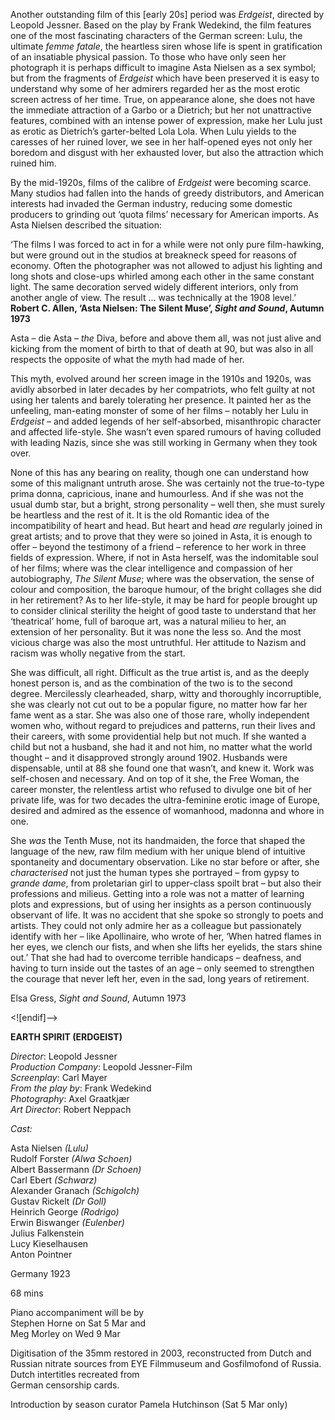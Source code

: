 

Another outstanding film of this [early 20s] period was _Erdgeist_, directed by Leopold Jessner. Based on the play by Frank Wedekind, the film features one of the most fascinating characters of the German screen: Lulu, the ultimate _femme fatale_, the heartless siren whose life is spent in gratification of an insatiable physical passion. To those who have only seen her photograph it is perhaps difficult to imagine Asta Nielsen as a sex symbol; but from the fragments of _Erdgeist_ which have been preserved it is easy to understand why some of her admirers regarded her as the most erotic screen actress of her time. True, on appearance alone, she does not have the immediate attraction of a Garbo or a Dietrich; but her not unattractive features, combined with an intense power of expression, make her Lulu just as erotic as Dietrich’s garter-belted Lola Lola. When Lulu yields to the caresses of her ruined lover, we see in her half-opened eyes not only her boredom and disgust with her exhausted lover, but also the attraction which ruined him.

By the mid-1920s, films of the calibre of _Erdgeist_ were becoming scarce.  
Many studios had fallen into the hands of greedy distributors, and American interests had invaded the German industry, reducing some domestic producers to grinding out ‘quota films’ necessary for American imports. As Asta Nielsen described the situation:

‘The films I was forced to act in for a while were not only pure film-hawking, but were ground out in the studios at breakneck speed for reasons of economy. Often the photographer was not allowed to adjust his lighting and long shots and close-ups whirled among each other in the same constant light. The same decoration served widely different interiors, only from another angle of view. The result ... was technically at the 1908 level.’  
**Robert C. Allen, ‘Asta Nielsen: The Silent Muse’, _Sight and Sound_, Autumn 1973**

Asta – die Asta – _the_ Diva, before and above them all, was not just alive and kicking from the moment of birth to that of death at 90, but was also in all respects the opposite of what the myth had made of her.

This myth, evolved around her screen image in the 1910s and 1920s, was avidly absorbed in later decades by her compatriots, who felt guilty at not using her talents and barely tolerating her presence. It painted her as the unfeeling, man-eating monster of some of her films – notably her Lulu in _Erdgeist_ – and added legends of her self-absorbed, misanthropic character and affected life-style. She wasn’t even spared rumours of having colluded with leading Nazis, since she was still working in Germany when they took over.

None of this has any bearing on reality, though one can understand how some of this malignant untruth arose. She was certainly not the true-to-type prima donna, capricious, inane and humourless. And if she was not the usual dumb star, but a bright, strong personality – well then, she must surely be heartless and the rest of it. It is the old Romantic idea of the incompatibility of heart and head. But heart and head _are_ regularly joined in great artists; and to prove that they were so joined in Asta, it is enough to offer – beyond the testimony of a friend – reference to her work in three fields of expression. Where, if not in Asta herself, was the indomitable soul of her films; where was the clear intelligence and compassion of her autobiography, _The Silent Muse_; where was the observation, the sense of colour and composition, the baroque humour, of the bright collages she did in her retirement? As to her life-style, it may be hard for people brought up to consider clinical sterility the height of good taste to understand that her ‘theatrical’ home, full of baroque art, was a natural milieu to her, an extension of her personality. But it was none the less so. And the most vicious charge was also the most untruthful. Her attitude to Nazism and racism was wholly negative from the start.

She was difficult, all right. Difficult as the true artist is, and as the deeply honest person is, and as the combination of the two is to the second degree. Mercilessly clearheaded, sharp, witty and thoroughly incorruptible, she was clearly not cut out to be a popular figure, no matter how far her fame went as a star. She was also one of those rare, wholly independent women who, without regard to prejudices and patterns, run their lives and their careers, with some providential help but not much. If she wanted a child but not a husband, she had it and not him, no matter what the world thought – and it disapproved strongly around 1902. Husbands were dispensable, until at 88 she found one that wasn’t, and knew it. Work was self-chosen and necessary. And on top of it she, the Free Woman, the career monster, the relentless artist who refused to divulge one bit of her private life, was for two decades the ultra-feminine erotic image of Europe, desired and admired as the essence of womanhood, madonna and whore in one.

She _was_ the Tenth Muse, not its handmaiden, the force that shaped the language of the new, raw film medium with her unique blend of intuitive spontaneity and documentary observation. Like no star before or after, she _characterised_ not just the human types she portrayed – from gypsy to _grande dame_, from proletarian girl to upper-class spoilt brat – but also their professions and milieus. Getting into a role was not a matter of learning plots and expressions, but of using her insights as a person continuously observant of life. It was no accident that she spoke so strongly to poets and artists. They could not only admire her as a colleague but passionately identify with her – like Apollinaire, who wrote of her, ‘When hatred flames in her eyes, we clench our fists, and when she lifts her eyelids, the stars shine out.’ That she had had to overcome terrible handicaps – deafness, and having to turn inside out the tastes of an age – only seemed to strengthen the courage that never left her, even in the sad, long years of retirement.

Elsa Gress, _Sight and Sound_, Autumn 1973

<![endif]-->

**EARTH SPIRIT (ERDGEIST)**

_Director_: Leopold Jessner  
_Production Company_: Leopold Jessner-Film  
_Screenplay_: Carl Mayer  
_From the play by_: Frank Wedekind  
_Photography_: Axel Graatkjær  
_Art Director_: Robert Neppach

_Cast:_

Asta Nielsen _(Lulu)_  
Rudolf Forster _(Alwa Schoen)_  
Albert Bassermann _(Dr Schoen)_  
Carl Ebert _(Schwarz)_  
Alexander Granach _(Schigolch)_  
Gustav Rickelt _(Dr Goll)_  
Heinrich George _(Rodrigo)_  
Erwin Biswanger _(Eulenber)_  
Julius Falkenstein  
Lucy Kieselhausen  
Anton Pointner

Germany 1923

68 mins

Piano accompaniment will be by  
Stephen Horne on Sat 5 Mar and  
Meg Morley on Wed 9 Mar

Digitisation of the 35mm restored in 2003, reconstructed from Dutch and Russian nitrate sources from EYE Filmmuseum and Gosfilmofond of Russia. Dutch intertitles recreated from  
German censorship cards.

Introduction by season curator Pamela Hutchinson (Sat 5 Mar only)
<!--stackedit_data:
eyJoaXN0b3J5IjpbLTE4MzIxNzU1MzBdfQ==
-->